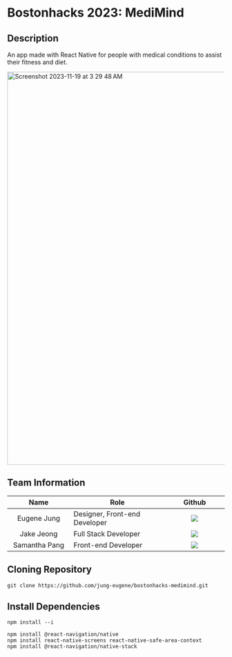 # Bostonhacks 2023: MediMind

## Description
An app made with React Native for people with medical conditions to assist their fitness and diet.

<img width="910" alt="Screenshot 2023-11-19 at 3 29 48 AM" src="https://github.com/jung-eugene/bostonhacks-medimind/assets/114817519/0bffee7e-b254-4711-97c2-802b81db5ccb">


## Team Information

<table width="900">
<thead>
<tr>
<th width="150" align="center">Name</th>
<th width="250" align="center">Role</th>
<th width="150" align="center">Github</th>
</tr> 
</thead>
<tbody>

<tr>
<td width="100" align="center">Eugene Jung</td>
<td width="250">Designer, Front-end Developer</td>
<td width="150" align="center">	
	<a href="https://github.com/jung-eugene">
	<img src="https://img.shields.io/badge/jungeugene-655ced?style=social&logo=github"/>
	</a>
</td>
	
<tr>
<td width="100" align="center">Jake Jeong</td>
<td width="250">Full Stack Developer</td>
<td width="150" align="center">	
	<a href="https://github.com/jakejeong5007">
	<img src="https://img.shields.io/badge/jakejeong5007-655ced?style=social&logo=github"/>
	</a>

<tr>
<td width="100" align="center">Samantha Pang</td>
<td width="250">Front-end Developer</td>
<td width="150" align="center">	
	<a href="https://github.com/samanthap88">
	<img src="https://img.shields.io/badge/samanthap88-655ced?style=social&logo=github"/>
	</a>
</td>

</tr>
</tbody>
</table>

## Cloning Repository
```
git clone https://github.com/jung-eugene/bostonhacks-medimind.git
```

## Install Dependencies
```
npm install --i
```
```
npm install @react-navigation/native
npm install react-native-screens react-native-safe-area-context
npm install @react-navigation/native-stack
```
